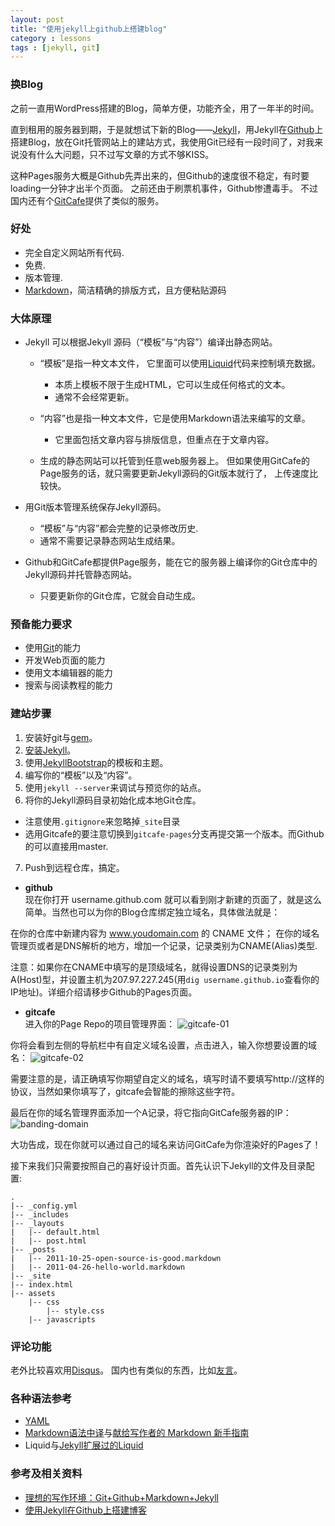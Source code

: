 ```yaml
---
layout: post
title: "使用jekyll上github上搭建blog"
category : lessons
tags : [jekyll, git]
---
```


### 换Blog

之前一直用WordPress搭建的Blog，简单方便，功能齐全，用了一年半的时间。

直到租用的服务器到期，于是就想试下新的Blog——[Jekyll](https://github.com/mojombo/jekyll)，用Jekyll在[Github](https://github.com)上搭建Blog，放在Git托管网站上的建站方式，我使用Git已经有一段时间了，对我来说没有什么大问题，只不过写文章的方式不够KISS。



这种Pages服务大概是Github先弄出来的，但Github的速度很不稳定，有时要loading一分钟才出半个页面。
之前还由于刷票机事件，Github惨遭毒手。
不过国内还有个[GitCafe](https://gitcafe.com)提供了类似的服务。



### 好处

* 完全自定义网站所有代码.
* 免费.
* 版本管理.
* [Markdown](http://daringfireball.net/projects/markdown/syntax)，简洁精确的排版方式，且方便粘贴源码



### 大体原理

* Jekyll 可以根据Jekyll 源码（“模板”与“内容”）编译出静态网站。

  * “模板”是指一种文本文件，
    它里面可以使用[Liquid](http://www.liquidmarkup.org/)代码来控制填充数据。

    * 本质上模板不限于生成HTML，它可以生成任何格式的文本。
    * 通常不会经常更新。

  * “内容”也是指一种文本文件，它是使用Markdown语法来编写的文章。
    * 它里面包括文章内容与排版信息，但重点在于文章内容。

  * 生成的静态网站可以托管到任意web服务器上。
    但如果使用GitCafe的Page服务的话，就只需要更新Jekyll源码的Git版本就行了，
    上传速度比较快。

* 用Git版本管理系统保存Jekyll源码。

  * “模板”与“内容”都会完整的记录修改历史.
  * 通常不需要记录静态网站生成结果。

* Github和GitCafe都提供Page服务，能在它的服务器上编译你的Git仓库中的Jekyll源码并托管静态网站。

  * 只要更新你的Git仓库，它就会自动生成。



### 预备能力要求

* 使用[Git](http://git-scm.com)的能力
* 开发Web页面的能力
* 使用文本编辑器的能力
* 搜索与阅读教程的能力


### 建站步骤

1. 安装好git与[gem](http://rubygems.org)。
2. [安装Jekyll](http://wiki.github.com/mojombo/jekyll/install)。
3. 使用[JekyllBootstrap](http://jekyllbootstrap.com)的模板和主题。
4. 编写你的“模板”以及“内容”。
5. 使用`jekyll --server`来调试与预览你的站点。
6. 将你的Jekyll源码目录初始化成本地Git仓库。
  * 注意使用`.gitignore`来忽略掉`_site`目录
  * 选用Gitcafe的要注意切换到`gitcafe-pages`分支再提交第一个版本。而Github的可以直接用master.
7. Push到远程仓库，搞定。


- **github**<br/>
现在你打开 username.github.com 就可以看到刚才新建的页面了，就是这么简单。当然也可以为你的Blog仓库绑定独立域名，具体做法就是：

在你的仓库中新建内容为 www.youdomain.com 的 CNAME 文件；
在你的域名管理页或者是DNS解析的地方，增加一个记录，记录类别为CNAME(Alias)类型.

注意：如果你在CNAME中填写的是顶级域名，就得设置DNS的记录类别为A(Host)型，并设置主机为207.97.227.245(用`dig username.github.io`查看你的IP地址)。详细介绍请移步Github的Pages页面。

- **gitcafe**<br/>
进入你的Page Repo的项目管理界面：
![gitcafe-01](http://edwinho.github.io/images/lessons/gitcafe-01.png)

你将会看到左侧的导航栏中有自定义域名设置，点击进入，输入你想要设置的域名：
![gitcafe-02](http://edwinho.github.io/images/lessons/gitcafe-02.png)

需要注意的是，请正确填写你期望自定义的域名，填写时请不要填写http://这样的协议，当然如果你填写了，gitcafe会智能的擦除这些字符。

最后在你的域名管理界面添加一个A记录，将它指向GitCafe服务器的IP：
![banding-domain](http://edwinho.github.io/images/lessons/banding-domain.png)

大功告成，现在你就可以通过自己的域名来访问GitCafe为你渲染好的Pages了！<br/>

接下来我们只需要按照自己的喜好设计页面。首先认识下Jekyll的文件及目录配置:

    .
    |-- _config.yml
    |-- _includes
    |-- _layouts
    |   |-- default.html
    |   |-- post.html
    |-- _posts
    |   |-- 2011-10-25-open-source-is-good.markdown
    |   |-- 2011-04-26-hello-world.markdown
    |-- _site
    |-- index.html
    |-- assets
        |-- css
            |-- style.css
        |-- javascripts



### 评论功能

老外比较喜欢用[Disqus](https://disqus.com)。
国内也有类似的东西，比如[友言](http://www.uyan.cc/)。


### 各种语法参考

* [YAML](https://github.com/mojombo/jekyll/wiki/yaml-front-matter)
* [Markdown语法中译](http://markdown.tw)与[献给写作者的 Markdown 新手指南](http://jianshu.io/p/q81RER)
* Liquid与[Jekyll扩展过的Liquid](http://wiki.github.com/mojombo/jekyll/liquid-extensions)


### 参考及相关资料

- [理想的写作环境：Git+Github+Markdown+Jekyll](http://www.yangzhiping.com/tech/writing-space.html)
- [使用Jekyll在Github上搭建博客](http://hzmook.github.io/2012/07/01/use-jekyll-build-blog-on-github.html)

